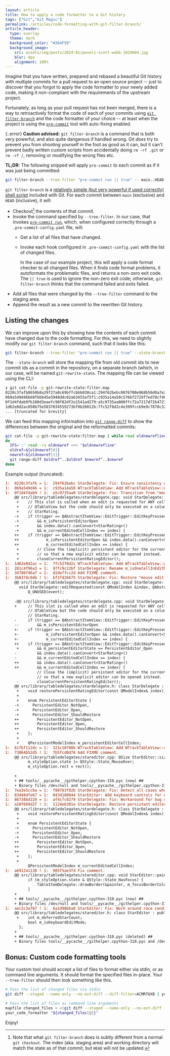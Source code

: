 ```yaml
---
layout: article
title: How to apply a code formatter to a Git history
tags: ["Git","Git Magic"]
permalink: /articles/code-formatting-with-git-filter-branch/
article_header:
  type: overlay
  theme: dark
  background_color: "#364F59"
  background_image:
    src: assets/img/posts/2024-01/pexels-scott-webb-1029604.jpg
    blur: 4px
    alignment: 100%
---
```


Imagine that you have written, prepared and rebased a beautiful Git history with multiple commits
for a pull request to an open source project -- just to discover that you forgot to apply the code formatter
to your newly added code, making it non-compliant with the requirements of the upstream project.

Fortunately, as long as your pull request has not been merged, there is a way
to retroactively format the code of each of your commits using [`git filter-branch`]
and the code formatter of your choice -- at least when the project is using the [`pre-commit`]
tool with auto-fixing enabled.

{:.error}
**Caution advised:**
`git filter-branch` is a command that is both very powerful, and also quite dangerous if handled wrong.
Git _does_ try to prevent you from shooting yourself in the foot as good as it can,
but it can't prevent badly written custom scripts from accidentally doing `rm -rf .git` or `rm -rf /`,
removing or modifying the wrong files etc.

**TL;DR:** The following snipped will apply `pre-commit` to each commit as if it was just being committed:

```bash
git filter-branch --tree-filter "pre-commit run || true" -- main..HEAD
```

`git filter-branch` is a [relatively simple (but very powerful if used correctly) shell script][git-filter-branch.sh] included with Git.
For each commit between `main` (exclusive) and `HEAD` (inclusive), it will:
* Checkout[^1] the contents of that commit.
* Invoke the command specified by `--tree-filter`.
  In our case, that invokes [`pre-commit run`], which, when configured correctly through a `.pre-commit-config.yaml` file, will:
  * Get a list of all files that have changed.
  * Invoke each hook configured in `.pre-commit-config.yaml` with the list of changed files.

    In the case of our example project, this will apply a code format checker to all changed files.
    When it finds code format problems, it autoformats the problematic files, and returns a non-zero exit code.
    The `|| true` is used to ignore the non-zero exit code; otherwise, `git filter-branch` thinks that the command failed and exits failed.
* Add all files that were changed by the `--tree-filter` command to the staging area.
* Append the result as a new commit to the rewritten Git history.

[^1]: Note that what `git filter-branch` does is subtly different from a normal `git checkout`. The index (aka. staging area) and working directory will match the state as of that commit, but `HEAD` will not be updated.

[^2]: The [project][mixxx] that caused this article to be written
even goes a step further and formats *only those lines that were actually changed* using a [custom Python script][clang-format.py] and `clang`.

## Listing the changes

We can improve upon this by showing how the contents of each commit have changed due to the code formatting.
For this, we need to slightly modify our `git filter-branch` command, such that it looks like this:

```bash
git filter-branch --tree-filter "pre-commit run || true" --state-branch git-rewrite-state -- main..HEAD
```

The `--state-branch` will store the mapping file from old commit ids to new commit ids as a commit in the repository,
on a separate branch (which, in our case, will be named `git-rewrite-state`.
The mapping file can be viewed using the CLI:

```bash
❯ git cat-file -p git-rewrite-state:filter.map
0220c3fafb0650b8a29f27a0c69bffcbbb038ca1:294f62bebc0076700e968b56d0a7e2f094d73c55
069a549d46b60fbbb45e5948ddc02a63455af5f1:c935a14a50c576bf2729f7ed70cf462a6a19610e
0f1d4fdab9fb100d3eaefc90f82df2e1541ad279:a5c9735aa000ffc72a7217d72b4727a6915be8e1
1d62e0d2ac050b75e5837034559273bf0b20012b:7fc52f8d2c4e399fccb9e9c7878c3277a890f57e
... [truncated for brevity]
```

We can feed this mapping information into [`git range-diff`] to show the differences between the original and the reformatted commits:

```bash
git cat-file -p git-rewrite-state:filter.map | while read oldnewrefline
do
  IFS=':' read -ra oldnewref <<< "$oldnewrefline"
  oldref=${oldnewref[0]}
  newref=${oldnewref[1]}
  git range-diff $oldref^..$oldref $newref^..$newref
done
```

Example output (truncated):

```diff
1:  0220c3fafb = 1:  294f62bebc StarDelegate: Fix: Ensure consistency of commitAndCloseEditor with QAbstractItemDelegatePrivate::_q_commitDataAndCloseEditor
1:  069a549d46 = 1:  c935a14a50 WTrackTableView: Add WTrackTableView::editRequested signal
1:  0f1d4fdab9 ! 1:  a5c9735aa0 StarDelegate: Fix: Transition from "mouse edit mode" to "keyboard edit mode"
    @@ src/library/tabledelegates/stardelegate.cpp: void StarDelegate::commitAndCloseEd
     +    // This slot is called when an edit is requested for ANY cell on the
     +    // QTableView but the code should only be executed on a column with a
     +    // StarRating.
    -+    if (trigger == QAbstractItemView::EditTrigger::EditKeyPressed
    -+        && m_isPersistentEditorOpen
    -+        && index.data().canConvert<StarRating>()
    -+        && m_currentEditedCellIndex == index) {
    ++    if (trigger == QAbstractItemView::EditTrigger::EditKeyPressed &&
    ++            m_isPersistentEditorOpen && index.data().canConvert<StarRating>() &&
    ++            m_currentEditedCellIndex == index) {
     +        // Close the (implicit) persistent editor for the current cell,
     +        // so that a new explicit editor can be opened instead.
     +        closeCurrentPersistentRatingEditor();
1:  1d62e0d2ac = 1:  7fc52f8d2c WTrackTableView: Add WTrackTableView::getCurrentEditTrigger
1:  281c4f96a3 = 1:  97fc9c22bf StarDelegate: Rename m_isOneCellInEditMode to m_isPersistentEditorOpen
1:  34786f46a7 = 1:  d2deffcc2d Add FIXME comment.
1:  3b8378c0db ! 1:  bf1fd26675 StarDelegate: Fix: Restore "mouse edit mode" when exiting "keyboard edit mode"
    @@ src/library/tabledelegates/stardelegate.cpp: void StarDelegate::commitAndCloseEd
      void StarDelegate::editRequested(const QModelIndex &index, QAbstractItemView::EditTrigger trigger, QEvent *event) {
          Q_UNUSED(event);
      
    -@@ src/library/tabledelegates/stardelegate.cpp: void StarDelegate::editRequested(const QModelIndex &index, QAbstractItemView::Ed
    +     // This slot is called when an edit is requested for ANY cell on the
          // QTableView but the code should only be executed on a column with a
          // StarRating.
    -     if (trigger == QAbstractItemView::EditTrigger::EditKeyPressed
    --        && m_isPersistentEditorOpen
    +-    if (trigger == QAbstractItemView::EditTrigger::EditKeyPressed &&
    +-            m_isPersistentEditorOpen && index.data().canConvert<StarRating>() &&
    +-            m_currentEditedCellIndex == index) {
    ++    if (trigger == QAbstractItemView::EditTrigger::EditKeyPressed
     +        && m_persistentEditorState == PersistentEditor_Open
    -         && index.data().canConvert<StarRating>()
    -         && m_currentEditedCellIndex == index) {
    ++        && index.data().canConvert<StarRating>()
    ++        && m_currentEditedCellIndex == index) {
              // Close the (implicit) persistent editor for the current cell,
              // so that a new explicit editor can be opened instead.
     -        closeCurrentPersistentRatingEditor();
    @@ src/library/tabledelegates/stardelegate.h: class StarDelegate : public TableItem
     +    void restorePersistentRatingEditor(const QModelIndex& index);
     +
     +    enum PersistentEditorState {
    -+      PersistentEditor_NotOpen,
    -+      PersistentEditor_Open,
    -+      PersistentEditor_ShouldRestore
    ++        PersistentEditor_NotOpen,
    ++        PersistentEditor_Open,
    ++        PersistentEditor_ShouldRestore
     +    };
     +
     +    QPersistentModelIndex m_persistentEditorCellIndex;
1:  61fbf112dc = 1:  321c10700b WTrackTableView: Add WTrackTableView::viewportLeaving signal
1:  73064b52d5 ! 1:  fb5fcd0d76 Add FIXME comment.
    @@ src/library/tabledelegates/stareditor.cpp: QSize StarEditor::sizeHint() const {
          m_styleOption.state |= QStyle::State_MouseOver;
          m_styleOption.rect = rect();
      
    +
    + ## tools/__pycache__/githelper.cpython-310.pyc (new) ##
    + Binary files /dev/null and tools/__pycache__/githelper.cpython-310.pyc differ
1:  7ea3e5ccba = 1:  f88763f02b StarDelegate: Fix: Detect all cases where the mouse leaves the editor control
1:  83d48dfe67 = 1:  043d180844 StarEditor: Add keyboard controls for editing
1:  86738bd226 = 1:  af4cfc8279 StarDelegate: Fix: Workaround for bug of closePersistentEditor
1:  a28f669d2f ! 1:  1124e6301e StarDelegate: Restore persistent editor on commit.
    @@ src/library/tabledelegates/stardelegate.h: class StarDelegate : public TableItem
     +    void restorePersistentRatingEditor(const QModelIndex& index);
     +
     +    enum PersistentEditorState {
    -+      PersistentEditor_NotOpen,
    -+      PersistentEditor_Open,
    -+      PersistentEditor_ShouldRestore
    ++        PersistentEditor_NotOpen,
    ++        PersistentEditor_Open,
    ++        PersistentEditor_ShouldRestore
     +    };
     +
          QPersistentModelIndex m_currentEditedCellIndex;
1:  a6912a1138 ! 1:  905f5ae3fd Fix comment.
    @@ src/library/tabledelegates/stareditor.cpp: void StarEditor::paintEvent(QPaintEve
          if (m_styleOption.state & QStyle::State_HasFocus) {
              TableItemDelegate::drawBorder(&painter, m_focusBorderColor, m_styleOption.rect);
          }
    +
    + ## tools/__pycache__/githelper.cpython-310.pyc (new) ##
    + Binary files /dev/null and tools/__pycache__/githelper.cpython-310.pyc differ
1:  aec2c3a767 ! 1:  6a1d98bba8 StarEditor: Fix: Work around race condition of MousePressed/MouseReleased vs. focus handling
    @@ src/library/tabledelegates/stareditor.h: class StarEditor : public QWidget {
     +    int m_deferredStarCount;
          bool m_isKeyboardEditMode;
      };
    +
    + ## tools/__pycache__/githelper.cpython-310.pyc (deleted) ##
    + Binary files tools/__pycache__/githelper.cpython-310.pyc and /dev/null differ
```

## Bonus: Custom code formatting tools

Your custom tool should accept a list of files to format either via stdin, or as command line arguments.
It should format the specified files in-place. Your `--tree-filter` should then look something like this.

```bash
# Pass the list of changed files via stdin
git diff --staged --name-only --no-ext-diff --diff-filter=ACMRTUXB | your_code_formatter

# Pass the list of files as command line arguments
mapfile changed_files < <(git diff --staged --name-only --no-ext-diff --diff-filter=ACMRTUXB)
your_code_formatter "${changed_files[@]}"
```

Enjoy!

[`git range-diff`]: https://git-scm.com/docs/git-range-diff
[`git filter-branch`]: https://git-scm.com/docs/git-filter-branch
[git-filter-branch.sh]: https://github.com/git/git/blob/v2.44.0/git-filter-branch.sh
[`pre-commit`]: https://pre-commit.com/
[`pre-commit run`]: https://pre-commit.com/#pre-commit-run
[clang-format.py]: https://github.com/mixxxdj/mixxx/blob/67a41d9dcdb06b37f57be8e88978756140d05ff2/tools/clang_format.py
[mixxx]: https://github.com/mixxxdj/mixxx
[gitrevisions]: https://git-scm.com/docs/gitrevisions
[git rev-list]: https://git-scm.com/docs/git-rev-list
